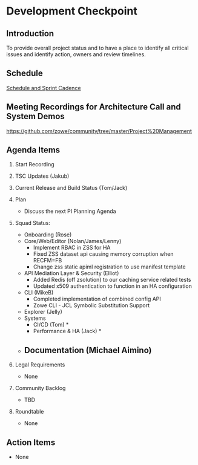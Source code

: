 # Development Checkpoint

Introduction
------------
To provide overall project status and to have a place to identify all critical issues and identify action, owners and review timelines.

Schedule
--------
[Schedule and Sprint Cadence](https://github.com/zowe/community/blob/master/Project%20Management/Schedule/Zowe%20PI%20%26%20Sprint%20Cadence.md)

Meeting Recordings for Architecture Call and System Demos
-----------------
https://github.com/zowe/community/tree/master/Project%20Management

Agenda Items
------------
1. Start Recording
2. TSC Updates (Jakub)
3. Current Release and Build Status (Tom/Jack)
4. Plan
     - Discuss the next PI Planning Agenda
5. Squad Status:
    - Onboarding (Rose)
    - Core/Web/Editor (Nolan/James/Lenny)
      - Implement RBAC in ZSS for HA
      - Fixed ZSS dataset api causing memory corruption when RECFM=FB
      - Change zss static apiml registration to use manifest template
    - API Mediation Layer & Security (Elliot)  
      - Added Redis (off zsolution) to our caching service related tests  
      - Updated x509 authentication to function in an HA configuration   
    - CLI (MikeB)
      - Completed implementation of combined config API
      - Zowe CLI - JCL Symbolic Substitution Support
    - Explorer (Jelly)
    - Systems
      - CI/CD (Tom)
        *
      - Performance & HA (Jack)
        *
    - Documentation (Michael Aimino)
      -

6. Legal Requirements
    - None
7. Community Backlog
    - TBD
8. Roundtable
    - None

Action Items
------------
- None
